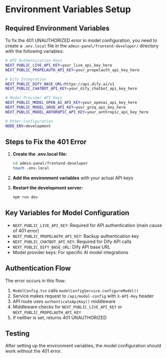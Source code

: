 # Environment Variables Setup

## Required Environment Variables

To fix the 401 UNAUTHORIZED error in model configuration, you need to create a `.env.local` file in the `admin-panel/frontend-developer/` directory with the following variables:

```bash
# API Authentication Keys
NEXT_PUBLIC_LIVE_API_KEY=your_live_api_key_here
NEXT_PUBLIC_PROPELAUTH_API_KEY=your_propelauth_api_key_here

# Dify Integration
NEXT_PUBLIC_DIFY_BASE_URL=https://api.dify.ai/v1
NEXT_PUBLIC_CHATBOT_API_KEY=your_dify_chatbot_api_key_here

# Model Provider API Keys
NEXT_PUBLIC_MODEL_OPEN_AI_API_KEY=your_openai_api_key_here
NEXT_PUBLIC_MODEL_GROQ_API_KEY=your_groq_api_key_here
NEXT_PUBLIC_MODEL_ANTHROPIC_API_KEY=your_anthropic_api_key_here

# Other Configuration
NODE_ENV=development
```

## Steps to Fix the 401 Error

1. **Create the .env.local file:**

   ```bash
   cd admin-panel/frontend-developer
   touch .env.local
   ```

2. **Add the environment variables** with your actual API keys

3. **Restart the development server:**
   ```bash
   npm run dev
   ```

## Key Variables for Model Configuration

- `NEXT_PUBLIC_LIVE_API_KEY`: Required for API authentication (main cause of 401 error)
- `NEXT_PUBLIC_PROPELAUTH_API_KEY`: Backup authentication key
- `NEXT_PUBLIC_CHATBOT_API_KEY`: Required for Dify API calls
- `NEXT_PUBLIC_DIFY_BASE_URL`: Dify API base URL
- Model provider keys: For specific AI model integrations

## Authentication Flow

The error occurs in this flow:

1. `ModelConfig.tsx` calls `modelConfigService.configureModel()`
2. Service makes request to `/api/model-config` with `X-API-Key` header
3. API route uses `authenticateApiKey()` middleware
4. Middleware checks for `NEXT_PUBLIC_LIVE_API_KEY` or `NEXT_PUBLIC_PROPELAUTH_API_KEY`
5. If neither is set, returns 401 UNAUTHORIZED

## Testing

After setting up the environment variables, the model configuration should work without the 401 error.
